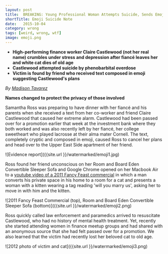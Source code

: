```yaml
---
layout: post
title:  BREAKING: Young Professional Woman Attempts Suicide, Sends Emoji Suicide Note
shortTitle: Emoji Suicide Note
date:   2015-10-04
category: wrong
tags: [weird, wrong, wtf]
image: emoji.png
---
```

- __High-performing finance worker Claire Castlewood (not her real name) crumbles under stress and depression after fiancé leaves her and white cat dies of old age__
- __Castlewood attempted suicide by phenobarbital overdose__
- __Victim is found by friend who received text composed in emoji suggesting Castlewood's plans__

*By [Madison Tavarez](https://www.facebook.com/madisonwtavarez)*

**Names changed to protect the privacy of those involved**

Samantha Ross was preparing to have dinner with her fiancé and his parents when she received a text from her co-worker and friend Claire Castlewood that caused her extreme alarm. Castlewood had been passed over for a promotion earlier that week at the investment bank where they both worked and was also recently left by her fiancé, her college sweetheart who played lacrosse at their alma mater Cornell. The text, completely cryptic and composed in emoji, caused Ross to cancel her plans and head over to the Upper East Side apartment of her friend. 

![Evidence report]({{site.url }}/watermarked/emoji1.jpg)

Ross found her friend unconscious on her Room and Board Eden Convertible Sleeper Sofa and Google Chrome opened on her Macbook Air to a [youtube video of a 2011 Fancy Feast commercial](https://www.youtube.com/watch?v=VednEJhS1Og) in which a man converts his private space in his home to a room for a cat and presents a woman with a kitten wearing a tag reading 'will you marry us', asking her to move in with him and the kitten. 

![2011 Fancy Feast Commercial (top), Room and Board Eden Convertible Sleeper Sofa (bottom)]({{site.url }}/watermarked/emoji2.png)

Ross quickly called law enforcement and paramedics arrived to resuscitate Castlewood, who had no history of mental health treatment. Yet, recently she started attending women in finance meetup groups and had shared with an anonymous source that she had felt passed over for a promotion. We also learned that the victim had recently lost her beloved cat to old age.

![2012 photo of victim and cat]({{site.url }}/watermarked/emoji3.png)